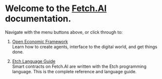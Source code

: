 # Welcome to the <a href="https://fetch.ai/" target=_blank>Fetch.AI</a> documentation.




Navigate with the menu buttons above, or click through to:

1. <a href="oef/index.html">Open Economic Framework</a> <br/>
Learn how to create agents, interface to the digital world, and get things done.

2. <a href="etch-language/index.html">Etch Language Guide</a> <br/>
Smart contracts on Fetch.AI are written with the Etch programming language. This is the complete reference and language guide.